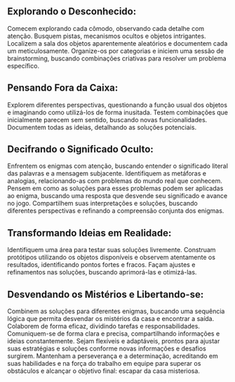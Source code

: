 ## Explorando o Desconhecido:

Comecem explorando cada cômodo, observando cada detalhe com atenção. Busquem pistas, mecanismos ocultos e objetos intrigantes. Localizem a sala dos objetos aparentemente aleatórios e documentem cada um meticulosamente. Organize-os por categorias e iniciem uma sessão de brainstorming, buscando combinações criativas para resolver um problema específico.

## Pensando Fora da Caixa:

Explorem diferentes perspectivas, questionando a função usual dos objetos e imaginando como utilizá-los de forma inusitada. Testem combinações que inicialmente parecem sem sentido, buscando novas funcionalidades. Documentem todas as ideias, detalhando as soluções potenciais.

## Decifrando o Significado Oculto:

Enfrentem os enigmas com atenção, buscando entender o significado literal das palavras e a mensagem subjacente. Identifiquem as metáforas e analogias, relacionando-as com problemas do mundo real que conhecem. Pensem em como as soluções para esses problemas podem ser aplicadas ao enigma, buscando uma resposta que desvende seu significado e avance no jogo. Compartilhem suas interpretações e soluções, buscando diferentes perspectivas e refinando a compreensão conjunta dos enigmas.

## Transformando Ideias em Realidade:

Identifiquem uma área para testar suas soluções livremente. Construam protótipos utilizando os objetos disponíveis e observem atentamente os resultados, identificando pontos fortes e fracos. Façam ajustes e refinamentos nas soluções, buscando aprimorá-las e otimizá-las.

## Desvendando os Mistérios e Libertando-se:

Combinem as soluções para diferentes enigmas, buscando uma sequência lógica que permita desvendar os mistérios da casa e encontrar a saída. Colaborem de forma eficaz, dividindo tarefas e responsabilidades. Comuniquem-se de forma clara e precisa, compartilhando informações e ideias constantemente. Sejam flexíveis e adaptáveis, prontos para ajustar suas estratégias e soluções conforme novas informações e desafios surgirem. Mantenham a perseverança e a determinação, acreditando em suas habilidades e na força do trabalho em equipe para superar os obstáculos e alcançar o objetivo final: escapar da casa misteriosa.